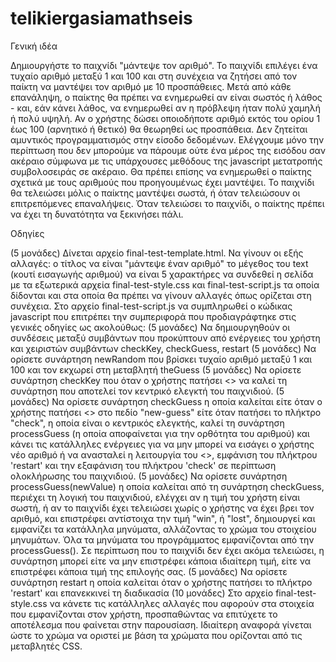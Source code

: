 # telikiergasiamathseis

Γενική ιδέα

Δημιουργήστε το παιχνίδι "μάντεψε τον αριθμό". To παιχνίδι επιλέγει ένα τυχαίο αριθμό μεταξύ 1 και 100 και στη συνέχεια να ζητήσει από τον παίκτη να μαντέψει τον αριθμό με 10 προσπάθειες. Μετά από κάθε επανάληψη, ο παίκτης θα πρέπει να ενημερωθεί αν είναι σωστός ή λάθος - και, εάν κάνει λάθος, να ενημερωθεί αν η πρόβλεψη ήταν πολύ χαμηλή ή πολύ υψηλή. Αν ο χρήστης δώσει οποιοδήποτε αριθμό εκτός του ορίου 1 έως 100 (αρνητικό ή θετικό) θα θεωρηθεί ως προσπάθεια. Δεν ζητείται αμυντικός προγραμματισμός στην είσοδο δεδομένων. Ελέγχουμε μόνο την περίπτωση που δεν μπορούμε να πάρουμε ούτε ένα μέρος της εισόδου σαν ακέραιο σύμφωνα με τις υπάρχουσες μεθόδους της javascript μετατροπής συμβολοσειράς σε ακέραιο. Θα πρέπει επίσης να ενημερωθεί ο παίκτης σχετικά με τους αριθμούς που προηγουμένως έχει μαντέψει. Το παιχνίδι θα τελειώσει μόλις ο παίκτης μαντέψει σωστά, ή όταν τελειώσουν οι επιτρεπόμενες επαναλήψεις. Όταν τελειώσει το παιχνίδι, ο παίκτης πρέπει να έχει τη δυνατότητα να ξεκινήσει πάλι.

Οδηγίες

(5 μονάδες) Δίνεται αρχείο final-test-template.html. Να γίνουν οι εξής αλλαγές:
ο τίτλος να είναι "μάντεψε έναν αριθμό"
το μέγεθος του text (κουτί εισαγωγής αριθμού) να είναι 5 χαρακτήρες
να συνδεθεί η σελίδα με τα εξωτερικά αρχεία final-test-style.css και final-test-script.js τα οποία δίδονται και στα οποία θα πρέπει να γίνουν αλλαγές όπως ορίζεται στη συνέχεια.
Στο αρχείο final-test-script.js να συμπληρωθεί ο κώδικας javascript που επιτρέπει την συμπεριφορά που προδιαγράφτηκε στις γενικές οδηγίες ως ακολούθως:
(5 μονάδες) Να δημιουργηθούν οι συνδέσεις μεταξύ συμβάντων που προκύπτουν από ενέργειες του χρήστη και χειριστών συμβάντων checkKey, checkGuess, restart
(5 μονάδες) Να ορίσετε συνάρτηση newRandom που βρίσκει τυχαίο αριθμό μεταξύ 1 και 100 και τον εκχωρεί στη μεταβλητή theGuess
(5 μονάδες) Να ορίσετε συνάρτηση checkKey που όταν ο χρήστης πατήσει <<enter>> να καλεί τη συνάρτηση που αποτελεί τον κεντρικό ελεγκτή του παιχνιδιού.
(5 μονάδες) Να ορίσετε συνάρτηση checkGuess η οποία καλείται είτε όταν ο χρήστης πατήσει <<enter>> στο πεδίο "new-guess" είτε όταν πατήσει το πλήκτρο "check", η οποία είναι ο κεντρικός ελεγκτής, καλεί τη συνάρτηση processGuess (η οποία αποφαίνεται για την ορθότητα του αριθμού) και κάνει τις κατάλληλες ενέργειες για να μην μπορεί να εισάγει ο χρήστης νέο αριθμό ή να ανασταλεί η λειτουργία του <<enter>>, εμφάνιση του πλήκτρου 'restart' και την εξαφάνιση του πλήκτρου 'check' σε περίπτωση ολοκλήρωσης του παιχνιδιού.
(5 μονάδες) Να ορίσετε συνάρτηση processGuess(newValue) η οποία καλείται από τη συνάρτηση checkGuess, περιέχει τη λογική του παιχνιδιού, ελέγχει αν η τιμή του χρήστη είναι σωστή, ή αν το παιχνίδι έχει τελειώσει χωρίς ο χρήστης να έχει βρει τον αριθμό, και επιστρέφει αντίστοιχα την τιμή "win", ή "lost", δημιουργεί και εμφανίζει τα κατάλληλα μηνύματα, αλλάζοντας το χρώμα του στοιχείου μηνυμάτων. Όλα τα μηνύματα του προγράμματος εμφανίζονται από την processGuess(). Σε περίπτωση που το παιχνίδι δεν έχει ακόμα τελειώσει, η συνάρτηση μπορεί είτε να μην επιστρέφει κάποια ιδιαίτερη τιμή, είτε να επιστρέφει κάποια τιμή της επιλογής σας.
(5 μονάδες) Να ορίσετε συνάρτηση restart η οποία καλείται όταν ο χρήστης πατήσει το πλήκτρο 'restart' και επανεκκινεί τη διαδικασία
(10 μονάδες) Στο αρχείο final-test-style.css να κάνετε τις κατάλληλες αλλαγές που αφορούν στα στοιχεία που εμφανίζονται στον χρήστη, προσπαθώντας να επιτύχετε το αποτέλεσμα που φαίνεται στην παρουσίαση. Ιδιαίτερη αναφορά γίνεται ώστε το χρώμα να οριστεί με βάση τα χρώματα που ορίζονται από τις μεταβλητές CSS.
